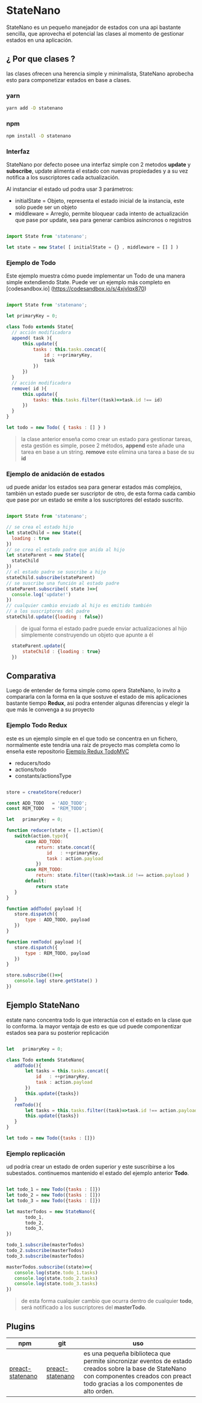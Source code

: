 # StateNano

StateNano es un pequeño manejador de estados con una api bastante sencilla, que aprovecha el potencial las clases al momento de gestionar estados en una aplicación.

## ¿ Por que clases ?

las clases ofrecen una herencia simple y minimalista, StateNano aprobecha esto para componetizar estados en base a clases.

### yarn

```bash
yarn add -D statenano
```
### npm

```bash
npm install -D statenano
```

### Interfaz

StateNano por defecto posee una interfaz simple con 2 metodos **update** y **subscribe**, update alimenta el estado con nuevas propiedades y a su vez notifica a los suscriptores cada actualización.

Al instanciar el estado ud podra usar 3 parámetros:

- initialState = Objeto,  representa el estado inicial de la instancia, este solo puede ser un objeto
- middleware   = Arreglo, permite bloquear cada intento de actualización que pase por update, sea para generar cambios asíncronos o registros

```javascript

import State from 'statenano';

let state = new State( [ initialState = {} , middleware = [] ] )

```

### Ejemplo de Todo

Este ejemplo muestra cómo puede implementar un Todo de una manera simple extendiendo State. Puede ver un ejemplo más completo en [codesandbox.io] (https://codesandbox.io/s/4xjvlqx870)

```javascript

import State from 'statenano';

let primaryKey = 0;

class Todo extends State{
  // acción modificadora
  append( task ){
      this.update({
          tasks : this.tasks.concat({
              id : ++primaryKey,
              task
          })
      })
  }
  // acción modificadora
  remove( id ){
      this.update({
          tasks: this.tasks.filter((task)=>task.id !== id)
      })
  }
}

let todo = new Todo( { tasks : [] } )

```

> la clase anterior enseña como crear un estado para gestionar tareas, esta gestión es simple, posee 2 métodos, **append** este añade una tarea en base a un string. **remove** este elimina una tarea a base de su **id**

### Ejemplo de anidación de estados

ud puede anidar los estados sea para generar estados más complejos, también un estado puede ser suscriptor de otro, de esta forma cada cambio que pase por un estado se emite a los suscriptores del estado suscrito.

```javascript

import State from 'statenano';

// se crea el estado hijo
let stateChild = new State({
  loading : true
})
// se crea el estado padre que anida al hijo
let stateParent = new State({
  stateChild
})
// el estado padre se suscribe a hijo
stateChild.subscribe(stateParent)
// se suscribe una función al estado padre
stateParent.subscribe(( state )=>{
  console.log('update!')
})
// cualquier cambio enviado al hijo es emitido también
// a los suscriptores del padre
stateChild.update({loading : false})

```

> de igual forma el estado padre puede enviar actualizaciones al hijo simplemente construyendo un objeto que apunte a él

```javascript
  stateParent.update({
      stateChild : {loading : true}
  })
```

## Comparativa

Luego de entender de forma simple como opera StateNano, lo invito a compararla con la forma en la que sostuve el estado de mis aplicaciones bastante tiempo **Redux**, asi podra entender algunas diferencias y elegir la que más le convenga a su proyecto

### Ejemplo Todo Redux

este es un ejemplo simple en el que todo se concentra en un fichero, normalmente este tendria una raiz de proyecto mas completa como lo enseña este repositorio [Ejemplo Redux TodoMVC](https://github.com/reactjs/redux/tree/master/examples/todomvc/src)

- reducers/todo
- actions/todo
- constants/actionsType

``` javascript

store = createStore(reducer)

const ADD_TODO   = 'ADD_TODO';
const REM_TODO   = 'REM_TODO';

let   primaryKey = 0;

function reducer(state = [],action){
   switch(action.type){
       case ADD_TODO:
           return: state.concat({
               id   : ++primaryKey,
               task : action.payload
           })
       case REM_TODO:
           return: state.filter((task)=>task.id !== action.payload )
       default:
           return state
   }
}

function addTodo( payload ){
   store.dispatch({
       type : ADD_TODO, payload
   })
}

function remTodo( payload ){
   store.dispatch({
       type : REM_TODO, payload
   })
}

store.subscribe(()=>{
   console.log( store.getState() )
})

```

## Ejemplo StateNano

estate nano concentra todo lo que interactúa con  el estado en la clase que lo conforma. la mayor ventaja de esto es que ud puede componentizar estados sea para su posterior replicación

```javascript

let   primaryKey = 0;

class Todo extends StateNano{
   addTodo(){
       let tasks = this.tasks.concat({
           id   : ++primaryKey,
           task : action.payload
       })
       this.update({tasks})
   }
   remTodo(){
       let tasks = this.tasks.filter((task)=>task.id !== action.payload )
       this.update({tasks})
   }
}

let todo = new Todo({tasks : []})

```
### Ejemplo replicación

ud podría crear un estado de orden superior y este suscribirse a los subestados. continuemos mantenido el estado del ejemplo anterior **Todo**.

```javascript

let todo_1 = new Todo({tasks : []})
let todo_2 = new Todo({tasks : []})
let todo_3 = new Todo({tasks : []})

let masterTodos = new StateNano({
       todo_1,
       todo_2,
       todo_3,
})

todo_1.subscribe(masterTodos)
todo_2.subscribe(masterTodos)
todo_3.subscribe(masterTodos)

masterTodos.subscribe((state)=>{
   console.log(state.todo_1.tasks)
   console.log(state.todo_2.tasks)
   console.log(state.todo_3.tasks)
})

```
> de esta forma cualquier cambio que ocurra dentro de cualquier **todo**, será notificado a los suscriptores del **masterTodo**. 


## Plugins

| npm | git | uso |
|-----|-----|-----|
| [preact-statenano](https://www.npmjs.com/package/preact-statenano) | [preact-statenano](https://github.com/UpperCod/preact-statenano) | es una pequeña biblioteca que permite sincronizar eventos de estado creados sobre la base de StateNano con componentes creados con preact todo gracias a los componentes de alto orden. |